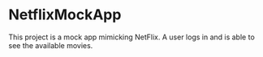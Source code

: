 # NetflixMockApp

This project is a mock app mimicking NetFlix. A user logs in and is able to see the available movies.
